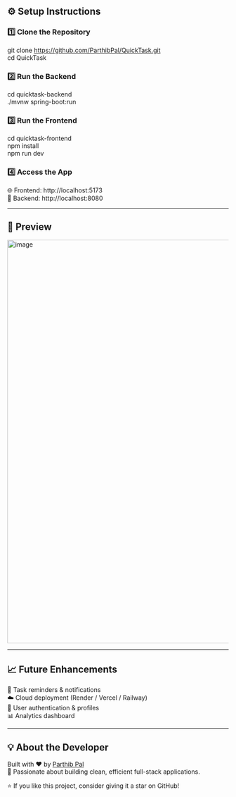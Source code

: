 ## ⚙️ Setup Instructions

### 1️⃣ Clone the Repository
git clone https://github.com/ParthibPal/QuickTask.git  
cd QuickTask

### 2️⃣ Run the Backend
cd quicktask-backend  
./mvnw spring-boot:run

### 3️⃣ Run the Frontend
cd quicktask-frontend  
npm install  
npm run dev

### 4️⃣ Access the App
🌐 Frontend: http://localhost:5173  
🔧 Backend: http://localhost:8080  

---

## 📸 Preview 
<img width="877" height="916" alt="image" src="https://github.com/user-attachments/assets/6b9fa134-33d7-452d-a990-8f03369d0362" />


---

## 📈 Future Enhancements
🔔 Task reminders & notifications  
☁️ Cloud deployment (Render / Vercel / Railway)  
👥 User authentication & profiles  
📊 Analytics dashboard  

---

## 💡 About the Developer
Built with ❤️ by [Parthib Pal](https://github.com/ParthibPal)  
📧 Passionate about building clean, efficient full-stack applications.  

⭐ If you like this project, consider giving it a star on GitHub!
